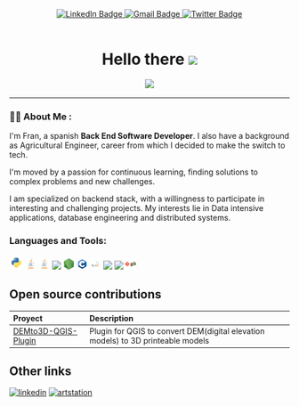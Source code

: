 <div id="header" align="center">
    <div id="badges">
          <a href="https://linkedin.com/in/franpersanchez">
            <img src="https://img.shields.io/badge/LinkedIn-blue?style=for-the-badge&logo=linkedin&logoColor=white" alt="LinkedIn Badge"/>
          </a>
          <a href="mailto:franpersanchez@gmail.com">
            <img src="https://img.shields.io/badge/Gmail-red?style=for-the-badge&logo=gmail&logoColor=white" alt="Gmail Badge"/>
          </a>
          <a href="https://twitter.com/kipple_gatherer">
            <img src="https://img.shields.io/badge/Twitter-blue?style=for-the-badge&logo=twitter&logoColor=white" alt="Twitter Badge"/>
          </a>
          <br/>
          <img src="https://komarev.com/ghpvc/?username=franpersanchez&style=flat-square&color=blue" alt=""/>
    </div>
    <div>
        <h1>
          Hello there
          <img src="https://media.giphy.com/media/hvRJCLFzcasrR4ia7z/giphy.gif" width="30px"/>
        </h1>
    </div>
  <div align="center">
    <img src="https://camo.githubusercontent.com/c08651921d3460b80ee4c7d6e23d4e3afaa30200faa87f7addf1ec8a0283c021/68747470733a2f2f632e74656e6f722e636f6d2f327579454e526d6955743041414141432f636f64696e672e676966" height="350"/>
  </div>
</div>

---

### :man_technologist: About Me :

I'm Fran, a spanish __Back End Software Developer__. I also have a background as Agricultural Engineer, career from which I decided to make the switch to tech.

I'm moved by a passion for continuous learning, finding solutions to complex problems and new challenges. 

I am specialized on backend stack, with a willingness to participate in interesting and challenging projects. My interests lie in Data intensive applications, database engineering and distributed systems.

### Languages and Tools:

<code><img height="25" src="https://raw.githubusercontent.com/github/explore/80688e429a7d4ef2fca1e82350fe8e3517d3494d/topics/python/python.png"></code>
<code><img height="20" src="https://raw.githubusercontent.com/github/explore/80688e429a7d4ef2fca1e82350fe8e3517d3494d/topics/java/java.png"></code>
<code><img height="20" src="https://raw.githubusercontent.com/github/explore/5b3600551e122a3277c2c5368af2ad5725ffa9a1/topics/java/java.png"></code>
<code><img height="20" src="https://upload.wikimedia.org/wikipedia/commons/a/a7/React-icon.svg"></code>
<code><img height="20" src="https://raw.githubusercontent.com/github/explore/80688e429a7d4ef2fca1e82350fe8e3517d3494d/topics/nodejs/nodejs.png"></code>
<code><img height="20" src="https://raw.githubusercontent.com/github/explore/f3e22f0dca2be955676bc70d6214b95b13354ee8/topics/c/c.png"></code>
<code><img height="20" src="https://raw.githubusercontent.com/github/explore/80688e429a7d4ef2fca1e82350fe8e3517d3494d/topics/mysql/mysql.png"></code>
<code><img height="20" src="https://devopstales.github.io/img/postgres.png"></code>
<code><img height="20" src="https://avatars.githubusercontent.com/u/5429470?s=280&v=4"></code>
<code><img height="20" src="https://raw.githubusercontent.com/github/explore/80688e429a7d4ef2fca1e82350fe8e3517d3494d/topics/git/git.png"></code>


[comment]: <> (<code><img height="20" src="https://raw.githubusercontent.com/github/explore/80688e429a7d4ef2fca1e82350fe8e3517d3494d/topics/angular/angular.png"></code>)

[comment]: <> (<code><img height="20" src="https://raw.githubusercontent.com/github/explore/80688e429a7d4ef2fca1e82350fe8e3517d3494d/topics/react/react.png"></code>)




## Open source contributions
| Proyect | Description |
| :---                      |     :---     |    
| [DEMto3D-QGIS-Plugin](https://github.com/jawensi/DEMto3D-QGIS-Plugin)                | Plugin for QGIS to convert DEM(digital elevation models) to 3D printeable models     | 





## Other links
[<img src='https://cdn.jsdelivr.net/npm/simple-icons@3.0.1/icons/linkedin.svg' alt='linkedin' height='40'>](https://www.linkedin.com/in/franpersanchez/) [<img src='https://cdn.jsdelivr.net/npm/simple-icons@3.0.1/icons/artstation.svg' alt='artstation' height='40'>](https://www.artstation.com/franperezs)  
